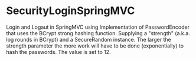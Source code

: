 # SecurityLoginSpringMVC
Login and Logaut in SpringMVC using Implementation of PasswordEncoder that uses the BCrypt strong hashing function. Supplying a "strength" (a.k.a. log rounds in BCrypt) and a SecureRandom instance. The larger the strength parameter the more work will have to be done (exponentially) to hash the passwords. The  value is set to 12.
